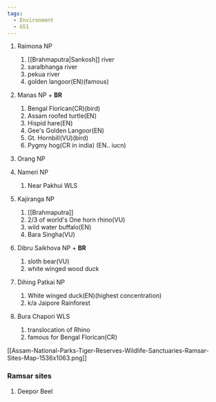 ```yaml
---
tags:
  - Environment
  - GS1
---
```

1. Raimona NP
	1. [[Brahmaputra|Sankosh]] river
	2. saralbhanga river
	3. pekua river
	4. golden langoor(EN)(famous)
2. Manas NP + **BR**
	1. Bengal Florican(CR)(bird)
	2. Assam roofed turtle(EN)
	3. Hispid hare(EN)
	4. Gee's Golden Langoor(EN)
	5. Gt. Hornbill(VU)(bird)
	6. Pygmy hog(CR in india) (EN.. iucn)
3. Orang NP
4. Nameri NP
	1. Near Pakhui WLS
5. Kajiranga NP
	1. [[Brahmaputra]]
	2. 2/3 of world's One horn rhino(VU)
	3. wild water buffalo(EN)
	4. Bara Singha(VU)
6. Dibru Saikhova NP + **BR**
	1. sloth bear(VU)
	2. white winged wood duck
7. Dihing Patkai NP
	1. White winged duck(EN)(highest concentration)
	2. k/a Jaipore Rainforest


8. Bura Chapori WLS
	1. translocation of Rhino
	2. famous for Bengal Florican(CR)

[[Assam-National-Parks-Tiger-Reserves-Wildlife-Sanctuaries-Ramsar-Sites-Map-1536x1063.png]]

### Ramsar sites
1. Deepor Beel